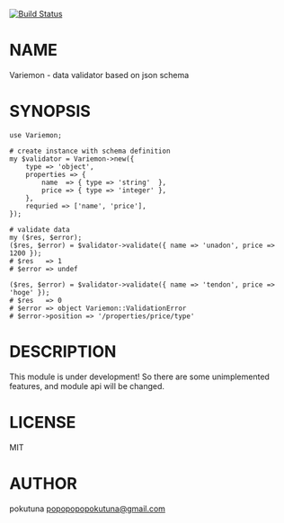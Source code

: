 [![Build Status](https://travis-ci.org/pokutuna/p5-Variemon.svg?branch=master)](https://travis-ci.org/pokutuna/p5-Variemon)
# NAME

Variemon - data validator based on json schema

# SYNOPSIS

    use Variemon;

    # create instance with schema definition
    my $validator = Variemon->new({
        type => 'object',
        properties => {
            name  => { type => 'string'  },
            price => { type => 'integer' },
        },
        requried => ['name', 'price'],
    });

    # validate data
    my ($res, $error);
    ($res, $error) = $validator->validate({ name => 'unadon', price => 1200 });
    # $res   => 1
    # $error => undef

    ($res, $error) = $validator->validate({ name => 'tendon', price => 'hoge' });
    # $res   => 0
    # $error => object Variemon::ValidationError
    # $error->position => '/properties/price/type'

# DESCRIPTION

This module is under development!
So there are some unimplemented features, and module api will be changed.

# LICENSE

MIT

# AUTHOR

pokutuna <popopopopokutuna@gmail.com>

